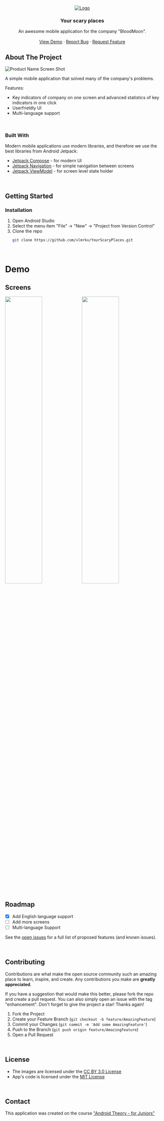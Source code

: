 <!-- PROJECT LOGO -->
<br />
<div align="center">
  <a href="https://github.com/vlmrkv/YourScaryPlaces">
    <img src="https://ucarecdn.com/6a15134d-c94b-4033-a7ae-85b015899228/" alt="Logo">
  </a>

<h3 align="center">Your scary places</h3>

  <p align="center">
    An awesome mobile application for the company "BloodMoon".
    <br />
    <br />
    <a href="https://github.com/vlmrkv/YourScaryPlaces">View Demo</a>
    ·
    <a href="https://github.com/vlmrkv/YourScaryPlaces/issues">Report Bug</a>
    ·
    <a href="https://github.com/vlmrkv/YourScaryPlaces/issues">Request Feature</a>
  </p>
</div>



<!-- ABOUT THE PROJECT -->
## About The Project

![Product Name Screen Shot](https://ucarecdn.com/6a15134d-c94b-4033-a7ae-85b015899228/)

A simple mobile application that solved many of the company's problems.

Features:
- Key indicators of company on one screen and advanced statistics of key indicators in one click
- Userfrieldly UI
- Multi-language support

</br>



### Built With

Modern mobile applications use modern libraries, and therefore we use the best libraries from Android Jetpack:

* [Jetpack Compose](https://developer.android.com/jetpack/compose) - for modern UI
* [Jetpack Navigation](https://developer.android.com/guide/navigation) - for simple navigation between screens
* [Jetpack ViewModel](https://developer.android.com/topic/libraries/architecture/viewmodel) - for screen level state holder

</br>

<!-- GETTING STARTED -->
## Getting Started

### Installation

1. Open Android Studio
2. Select the menu item "File" -> "New" -> "Project from Version Control"
3. Clone the repo
   ```sh
   git clone https://github.com/vlmrkv/YourScaryPlaces.git
   ```

</br>

<!--Demo -->
# Demo

## Screens
<img src="https://ucarecdn.com/c919c338-1d9a-47b9-99cd-67e93d196578/" width="49%"> <img src="https://ucarecdn.com/af0ecaeb-72b9-46cc-ab29-229b8a944740/" width="49%">

</br>

<!-- ROADMAP -->
## Roadmap

- [x] Add English language support
- [ ] Add more screens
- [ ] Multi-language Support

See the [open issues](https://github.com/vlmrkv/YourScaryPlaces/issues) for a full list of proposed features (and known issues).

</br>


<!-- CONTRIBUTING -->
## Contributing

Contributions are what make the open source community such an amazing place to learn, inspire, and create. Any contributions you make are **greatly appreciated**.

If you have a suggestion that would make this better, please fork the repo and create a pull request. You can also simply open an issue with the tag "enhancement".
Don't forget to give the project a star! Thanks again!

1. Fork the Project
2. Create your Feature Branch (`git checkout -b feature/AmazingFeature`)
3. Commit your Changes (`git commit -m 'Add some AmazingFeature'`)
4. Push to the Branch (`git push origin feature/AmazingFeature`)
5. Open a Pull Request

</br>

## License

- The images are licensed under the [CC BY 3.0 License](http://creativecommons.org/licenses/by/3.0/)
- App's code is licensed under the [MIT License](https://opensource.org/licenses/mit-license.html/)

</br>

## Contact
This application was created on the course ["Android Theory - for Juniors"](https://stepik.org/a/138114)



<br />